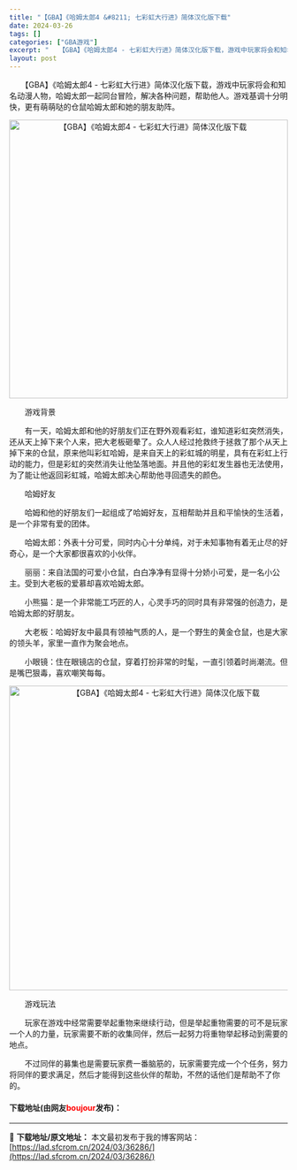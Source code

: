 ```yaml
---
title: "【GBA】《哈姆太郎4 &#8211; 七彩虹大行进》简体汉化版下载"
date: 2024-03-26
tags: []
categories: ["GBA游戏"]
excerpt: "　　【GBA】《哈姆太郎4 - 七彩虹大行进》简体汉化版下载，游戏中玩家将会和知名动漫人物，哈姆太郎一起同台冒险，解决各种问题，帮助他人。游戏基调十分明快，更有萌萌哒的仓鼠哈姆太郎和她的朋友助阵。 　　游戏背景 　　有一天，哈姆太郎和他的好朋友们正在野外观看彩虹，谁知道彩虹突然消失，还从天上掉下来个&hellip;"
layout: post
---
```


 <p>　　【GBA】《哈姆太郎4 - 七彩虹大行进》简体汉化版下载，游戏中玩家将会和知名动漫人物，哈姆太郎一起同台冒险，解决各种问题，帮助他人。游戏基调十分明快，更有萌萌哒的仓鼠哈姆太郎和她的朋友助阵。</p> <p align="center"><img align="" border="0" src="https://lad.sfcrom.cn/wp-content/uploads/2024/03/20240326_660263cb28a7f.png" width="504" alt="【GBA】《哈姆太郎4 - 七彩虹大行进》简体汉化版下载" /></p> <p>　　游戏背景</p> <p>　　有一天，哈姆太郎和他的好朋友们正在野外观看彩虹，谁知道彩虹突然消失，还从天上掉下来个人来，把大老板砸晕了。众人人经过抢救终于拯救了那个从天上掉下来的仓鼠，原来他叫彩虹哈姆，是来自天上的彩虹城的明星，具有在彩虹上行动的能力，但是彩虹的突然消失让他坠落地面。并且他的彩虹发生器也无法使用，为了能让他返回彩虹城，哈姆太郎决心帮助他寻回遗失的颜色。</p> <p>　　哈姆好友</p> <p>　　哈姆和他的好朋友们一起组成了哈姆好友，互相帮助并且和平愉快的生活着，是一个非常有爱的团体。</p> <p>　　哈姆太郎：外表十分可爱，同时内心十分单纯，对于未知事物有着无止尽的好奇心，是一个大家都很喜欢的小伙伴。</p> <p>　　丽丽：来自法国的可爱小仓鼠，白白净净有显得十分娇小可爱，是一名小公主。受到大老板的爱慕却喜欢哈姆太郎。</p> <p>　　小熊猫：是一个非常能工巧匠的人，心灵手巧的同时具有非常强的创造力，是哈姆太郎的好朋友。</p> <p>　　大老板：哈姆好友中最具有领袖气质的人，是一个野生的黄金仓鼠，也是大家的领头羊，家里一直作为聚会地点。</p> <p>　　小眼镜：住在眼镜店的仓鼠，穿着打扮非常的时髦，一直引领着时尚潮流。但是嘴巴狠毒，喜欢嘲笑每每。</p> <p align="center"><img align="" border="0" src="https://lad.sfcrom.cn/wp-content/uploads/2024/03/20240326_660263cbcc368.png" width="551" alt="【GBA】《哈姆太郎4 - 七彩虹大行进》简体汉化版下载" /></p> <p>　　游戏玩法</p> <p>　　玩家在游戏中经常需要举起重物来继续行动，但是举起重物需要的可不是玩家一个人的力量，玩家需要不断的收集同伴，然后一起努力将重物举起移动到需要的地点。</p> <p>　　不过同伴的募集也是需要玩家费一番脑筋的，玩家需要完成一个个任务，努力将同伴的要求满足，然后才能得到这些伙伴的帮助，不然的话他们是帮助不了你的。</p> <p><h4>下载地址(由网友<font color="red">boujour</font>发布)：</h4></p> 

---
📖 **下载地址/原文地址：** 本文最初发布于我的博客网站：[https://lad.sfcrom.cn/2024/03/36286/](https://lad.sfcrom.cn/2024/03/36286/)
